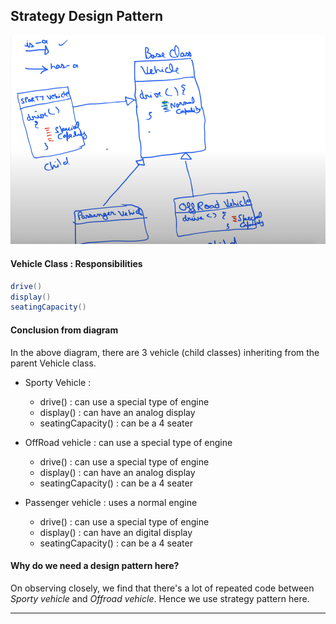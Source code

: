 ## Strategy Design Pattern 
![img_1.png](img_1.png)

#### **Vehicle Class : Responsibilities**
```java
drive()
display() 
seatingCapacity() 
```

#### **Conclusion from diagram**
In the above diagram, there are 3 vehicle (child classes) inheriting from the parent Vehicle class. 

* Sporty Vehicle : 
    * drive() : can use a special type of engine
    * display() : can have an analog display 
    * seatingCapacity() : can be a 4 seater  

* OffRoad vehicle : can use a special type of engine
    * drive() : can use a special type of engine
    * display() : can have an analog display 
    * seatingCapacity() : can be a 4 seater 

* Passenger vehicle : uses a normal engine 
    * drive() : can use a special type of engine
    * display() : can have an digital display
    * seatingCapacity() : can be a 4 seater

#### **Why do we need a design pattern here?**
On observing closely, we find that there's a lot of repeated code between _Sporty vehicle_ and _Offroad vehicle_.
Hence we use strategy pattern here. 

_____

